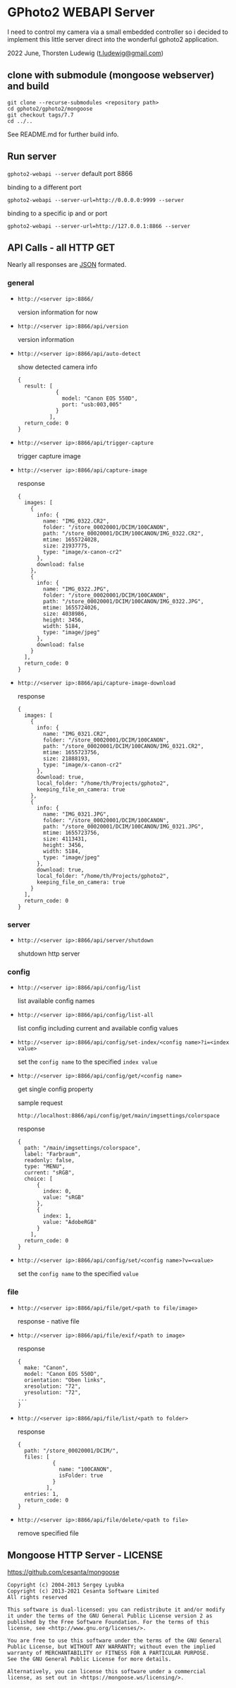 # GPhoto2 WEBAPI Server

I need to control my camera via a small embedded controller so i decided to implement this little server direct into the wonderful gphoto2 application. 

2022 June, Thorsten Ludewig (t.ludewig@gmail.com)

## clone with submodule (mongoose webserver) and build

  ```plain
  git clone --recurse-submodules <repository path>
  cd gphoto2/gphoto2/mongoose
  git checkout tags/7.7
  cd ../..
  ``` 

  See README.md for further build info.

## Run server

`gphoto2-webapi --server` default port 8866

binding to a different port 

`gphoto2-webapi --server-url=http://0.0.0.0:9999 --server`

binding to a specific ip and or port

`gphoto2-webapi --server-url=http://127.0.0.1:8866 --server`

## API Calls - all HTTP GET

Nearly all responses are [JSON](https://json.org) formated.

### general

- `http://<server ip>:8866/` 

  version information for now

- `http://<server ip>:8866/api/version` 

  version information

- `http://<server ip>:8866/api/auto-detect` 

  show detected camera info
  ```jsonc
  {
    result: [
              {
                model: "Canon EOS 550D",
                port: "usb:003,005"
              }
            ],
    return_code: 0
  }
  ```

- `http://<server ip>:8866/api/trigger-capture` 

  trigger capture image

- `http://<server ip>:8866/api/capture-image`

  response

  ```jsonc
  {
    images: [
      {
        info: {
          name: "IMG_0322.CR2",
          folder: "/store_00020001/DCIM/100CANON",
          path: "/store_00020001/DCIM/100CANON/IMG_0322.CR2",
          mtime: 1655724028,
          size: 21937775,
          type: "image/x-canon-cr2"
        },
        download: false
      },
      {
        info: {
          name: "IMG_0322.JPG",
          folder: "/store_00020001/DCIM/100CANON",
          path: "/store_00020001/DCIM/100CANON/IMG_0322.JPG",
          mtime: 1655724026,
          size: 4038986,
          height: 3456,
          width: 5184,
          type: "image/jpeg"
        },
        download: false
      }
    ],
    return_code: 0
  }
  ```

- `http://<server ip>:8866/api/capture-image-download` 

  response
  
  ```jsonc
  {
    images: [
      {
        info: {
          name: "IMG_0321.CR2",
          folder: "/store_00020001/DCIM/100CANON",
          path: "/store_00020001/DCIM/100CANON/IMG_0321.CR2",
          mtime: 1655723756,
          size: 21888193,
          type: "image/x-canon-cr2"
        },
        download: true,
        local_folder: "/home/th/Projects/gphoto2",
        keeping_file_on_camera: true
      },
      {
        info: {
          name: "IMG_0321.JPG",
          folder: "/store_00020001/DCIM/100CANON",
          path: "/store_00020001/DCIM/100CANON/IMG_0321.JPG",
          mtime: 1655723756,
          size: 4113431,
          height: 3456,
          width: 5184,
          type: "image/jpeg"
        },
        download: true,
        local_folder: "/home/th/Projects/gphoto2",
        keeping_file_on_camera: true
      }
    ],
    return_code: 0
  }
  ```


### server

- `http://<server ip>:8866/api/server/shutdown` 

  shutdown http server

### config

- `http://<server ip>:8866/api/config/list` 

  list available config names

- `http://<server ip>:8866/api/config/list-all` 

  list config including current and available config values

- `http://<server ip>:8866/api/config/set-index/<config name>?i=<index value>` 

  set the `config name` to the specified `index value` 

- `http://<server ip>:8866/api/config/get/<config name>` 

  get single config property

  sample request

  `http://localhost:8866/api/config/get/main/imgsettings/colorspace`

  response

  ```jsonc
  {
    path: "/main/imgsettings/colorspace",
    label: "Farbraum",
    readonly: false,
    type: "MENU",
    current: "sRGB",
    choice: [
        {
          index: 0,
          value: "sRGB"
        },
        {
          index: 1,
          value: "AdobeRGB"
        }
      ],
    return_code: 0
  }
  ```

- `http://<server ip>:8866/api/config/set/<config name>?v=<value>` 

  set the `config name` to the specified `value` 

### file

- `http://<server ip>:8866/api/file/get/<path to file/image>` 

  response - native file

- `http://<server ip>:8866/api/file/exif/<path to image>` 

  response 
  
  ```jsonc
  {
    make: "Canon",
    model: "Canon EOS 550D",
    orientation: "Oben links",
    xresolution: "72",
    yresolution: "72",
  ...
  }
  ``` 

- `http://<server ip>:8866/api/file/list/<path to folder>` 

  response
  
  ```jsonc
  {
    path: "/store_00020001/DCIM/",
    files: [
             {
               name: "100CANON",
               isFolder: true
             }
           ],
    entries: 1,
    return_code: 0
  }
  ```

- `http://<server ip>:8866/api/file/delete/<path to file>` 

  remove specified file

## Mongoose HTTP Server - LICENSE

https://github.com/cesanta/mongoose


```
Copyright (c) 2004-2013 Sergey Lyubka
Copyright (c) 2013-2021 Cesanta Software Limited
All rights reserved

This software is dual-licensed: you can redistribute it and/or modify
it under the terms of the GNU General Public License version 2 as
published by the Free Software Foundation. For the terms of this
license, see <http://www.gnu.org/licenses/>.

You are free to use this software under the terms of the GNU General
Public License, but WITHOUT ANY WARRANTY; without even the implied
warranty of MERCHANTABILITY or FITNESS FOR A PARTICULAR PURPOSE.
See the GNU General Public License for more details.

Alternatively, you can license this software under a commercial
license, as set out in <https://mongoose.ws/licensing/>.
```
